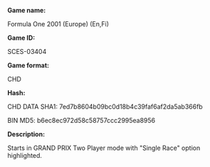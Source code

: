 ﻿**Game name:**

Formula One 2001 (Europe) (En,Fi)

**Game ID:**

SCES-03404

**Game format:**

CHD

**Hash:**

CHD DATA SHA1: 7ed7b8604b09bc0d18b4c39faf6af2da5ab366fb

BIN MD5: b6ec8ec972d58c58757ccc2995ea8956

**Description:**

Starts in GRAND PRIX Two Player mode with "Single Race" option highlighted.